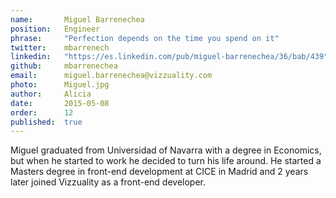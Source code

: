 ```yaml
---
name:       Miguel Barrenechea
position:   Engineer
phrase:     "Perfection depends on the time you spend on it"
twitter:    mbarrenech
linkedin:   "https://es.linkedin.com/pub/miguel-barrenechea/36/bab/439"
github:		mbarrenechea
email:      miguel.barrenechea@vizzuality.com
photo:      Miguel.jpg
author:     Alicia
date:       2015-05-08
order: 		12
published:  true
---
```


Miguel graduated from Universidad of Navarra with a degree in Economics, but when he started to work he decided to turn his life around. He started a Masters degree in front-end development at CICE in Madrid and 2 years later joined Vizzuality as a front-end developer.

